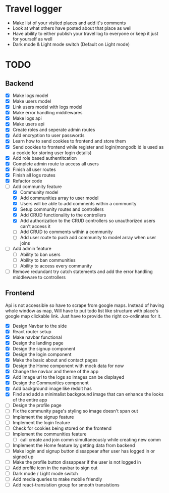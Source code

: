 # Travel logger

- Make list of your visited places and add it's comments
- Look at what others have posted about that place as well
- Have ability to either publish your travel log to everyone or keep it just for yourself as well
- Dark mode & Light mode switch (Default on Light mode)

# TODO

## Backend

- [x] Make logs model
- [x] Make users model
- [x] Link users model with logs model
- [x] Make error handling middlewares
- [x] Make logs api
- [x] Make users api
- [x] Create roles and seperate admin routes
- [x] Add encryption to user passwords
- [x] Learn how to send cookies to frontend and store them
- [x] Send cookies to frontend while register and login(mongodb id is used as a cookie for storing user login details)
- [x] Add role based authentitcation
- [x] Complete admin route to access all users
- [x] Finish all user routes
- [x] Finish all logs routes
- [x] Refactor code
- [ ] Add community feature
  - [x] Community model
  - [x] Add communities array to user model
  - [x] Users will be able to add comments within a community
  - [x] Setup community routes and controllers
  - [x] Add CRUD functionality to the controllers
  - [x] Add authorization to the CRUD controllers so unauthorized users can't access it
  - [ ] Add CRUD to comments within a community
  - [ ] Add user route to push add community to model array when user joins
- [ ] Add admin feature
  - [ ] Ability to ban users
  - [ ] Ability to ban communities
  - [ ] Ability to access every community
- [ ] Remove redundant try catch statements and add the error handling middleware to controllers

## Frontend

Api is not accessible so have to scrape from google maps. Instead of having whole window as map, Will have to put todo list like structure with place's google map clickable link. Just have to provide the right co-ordinates for it.

- [x] Design Navbar to the side
- [x] React router setup
- [x] Make navbar functional
- [x] Design the landing page
- [x] Design the signup component
- [x] Design the login component
- [x] Make the basic about and contact pages
- [x] Design the Home component with mock data for now
- [x] Change the navbar and theme of the app
- [x] Add image url to the logs so images can be displayed
- [x] Design the Communities component
- [x] Add background image like reddit has
- [x] Find and add a minimalist background image that can enhance the looks of the entire app
- [ ] Design the profile page
- [ ] Fix the community page's styling so image doesn't span out
- [ ] Implement the signup feature
- [ ] Implement the login feature
- [ ] Check for cookies being stored on the frontend
- [ ] Implement the communities feature
  - [ ] call create and join comm simultaneously while creating new comm
- [ ] Implement the Home feature by getting data from backend
- [ ] Make login and signup button dissappear after user has logged in or signed up
- [ ] Make the profile button dissappear if the user is not logged in
- [ ] Add profile icon in the navbar to sign out
- [ ] Dark mode / Light mode switch
- [ ] Add media queries to make mobile friendly
- [ ] Add react-transistion group for smooth transistions
